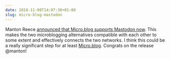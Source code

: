 ```yaml
---
date: 2018-11-08T14:07:30+01:00
slug: micro-blog-mastodon
---
```


Manton Reece [announced that Micro.blog supports Mastodon now](https://manton.org/2018/11/07/microblog-mastodon.html). 
This makes the two microblogging alternatives compatible with each other to some extent and effectively connects the two networks. I think this could be a really significant step for at least [Micro.blog](http://micro.blog). Congrats on the release @manton!